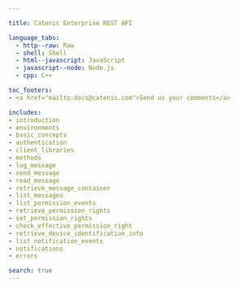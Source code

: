 ```yaml
--- 

title: Catenis Enterprise REST API

language_tabs:
  - http--raw: Raw
  - shell: Shell
  - html--javascript: JavaScript
  - javascript--node: Node.js
  - cpp: C++

toc_footers: 
- <a href="mailto:docs@catenis.com">Send us your comments</a>

includes:
- introduction
- environments
- basic_concepts
- authentication
- client_libraries
- methods
- log_message
- send_message
- read_message
- retrieve_message_container
- list_messages
- list_permission_events
- retrieve_permission_rights
- set_permission_rights
- check_effective_permission_right
- retrieve_device_identification_info
- list_notification_events
- notifications
- errors

search: true 
--- 
```

